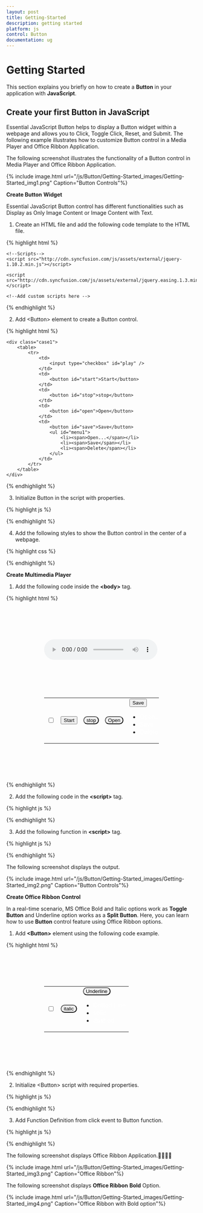 ```yaml
---
layout: post
title: Getting-Started
description: getting started
platform: js
control: Button
documentation: ug
---
```


# Getting Started

This section explains you briefly on how to create a **Button** in your application with **JavaScript**.

## Create your first Button in JavaScript

Essential JavaScript Button helps to display a Button widget within a webpage and allows you to Click, Toggle Click, Reset, and Submit. The following example illustrates how to customize Button control in a Media Player and Office Ribbon Application. 

The following screenshot illustrates the functionality of a Button control in Media Player and Office Ribbon Application.

{% include image.html url="/js/Button/Getting-Started_images/Getting-Started_img1.png" Caption="Button Controls"%}

**Create Button** **Widget**

Essential JavaScript Button control has different functionalities such as Display as Only Image Content or Image Content with Text.

1. Create an HTML file and add the following code template to the HTML file.

{% highlight html %}

<!DOCTYPE html>
<html>
<head>
<meta name="viewport" content="width=device-width, initial-scale=1.0" charset="utf-8"  />
    <!-- Style sheet for default theme (flat azure) -->

<link href="[http://cdn.syncfusion.com/13.1.0.21/js/web/gradient-saffron-dark/ej.web.all.min.css](http://cdn.syncfusion.com/13.1.0.21/js/web/gradient-saffron-dark/ej.web.all.min.css)"rel="stylesheet"/>

    <!--Scripts-->
    <script src="http://cdn.syncfusion.com/js/assets/external/jquery-1.10.2.min.js"></script>

    <script src="http://cdn.syncfusion.com/js/assets/external/jquery.easing.1.3.min.js"> </script>

<script src="[http://cdn.syncfusion.com/13.1.0.21/js/web/ej.web.all.min.js](http://cdn.syncfusion.com/13.1.0.21/js/web/ej.web.all.min.js)"></script>
    <!--Add custom scripts here -->
</head>
<body>
   <!--- Add button element Here  --->
</body>
</html>


{% endhighlight %}



2. Add &lt;Button&gt; element to create a Button control.

{% highlight html %}

    <div class="case1">
        <table>
            <tr>
                <td>
                    <input type="checkbox" id="play" />
                </td>
                <td>
                    <button id="start">Start</button>
                </td>
                <td>
                    <button id="stop">stop</button>
                </td>
                <td>
                    <button id="open">Open</button>
                </td>
                <td>
                    <button id="save">Save</button>
                    <ul id="menu1">
                        <li><span>Open...</span></li>
                        <li><span>Save</span></li>
                        <li><span>Delete</span></li>
                    </ul>
                </td>
            </tr>
        </table>
    </div>      


{% endhighlight %}



3. Initialize Button in the script with properties.

{% highlight js %}

  <script type="text/javascript">

        $(function () {

            $("#play").ejToggleButton({
                showRoundedCorner: true,
                defaultText: "Play",
                activeText: "Pause",
                size: "large",
                click: "playpause",
                contentType: "textandimage",
                defaultPrefixIcon: "e-mediaplay e-uiLight",
                activePrefixIcon: "e-mediapause e-uiLight",
            });


            $("#start").ejButton({
                size: "large",
                showRoundedCorner: true,
                click: "start",

            });

            $("#stop").ejButton({
                showRoundedCorner: true,
                size: "large",
                click: "stop",
            });

            $("#open").ejButton({
                showRoundedCorner: true,
                size: "large",

            });
            $("#save").ejSplitButton({
                size: "large",
                showRoundedCorner: true,
                targetID: "menu1",
                create: "spltbtnLoad",

            });
});
</script>


{% endhighlight %}



4. Add the following styles to show the Button control in the center of a webpage.

{% highlight css %}

<style>
        #play, #pause, #stop, #open, #bold, #italic, #underline {
            border-radius: 100px;   /* for rounded corners*/
        }

        ul li span {
            color: white;
        }

        .case1 {
            margin: 100px;
        }

        .officeribben {
            margin: 100px;
        }

        .sample {
            margin: 100px;
        }

        .audiodiv {
            margin: 100px;
        }
    </style>


{% endhighlight %}

**Create Multimedia Player**

1. Add the following code inside the **&lt;body&gt;** tag.

{% highlight html %}

<div class="audiodiv">
        <audio controls id="demo">
            <source src="song.ogg" type="audio/ogg">
            <source src="song.mp3" type="audio/mpeg">
        </audio>
    </div>
    
<div class="case1">
        <table>
            <tr>
                <td>
                    <input type="checkbox" id="play" />
                </td>
                <td>
                    <button id="start">Start</button>
                </td>
                <td>
                    <button id="stop">stop</button>
                </td>
                <td>
                    <button id="open">Open</button>
                </td>
                <td>
                    <button id="save">Save</button>
                    <ul id="menu1">
                        <li><span>Open...</span></li>
                        <li><span>Save</span></li>
                        <li><span>Delete</span></li>
                    </ul>
                </td>
            </tr>
        </table>
    </div>
</div>


{% endhighlight %}



2. Add the following code in the **&lt;script&gt;** tag.

{% highlight js %}

<script type="text/javascript">
        var v = document.getElementsByTagName("audio")[0];
        v.pause();
        $(function () {

            $("#play").ejToggleButton({
                showRoundedCorner: true,
                defaultText: "Play",
                activeText: "Pause",
                size: "large",
                click: "playpause",
                contentType: "textandimage",
                defaultPrefixIcon: "e-mediaplay e-uiLight",
                activePrefixIcon: "e-mediapause e-uiLight",
            });


            $("#start").ejButton({
                size: "large",
                showRoundedCorner: true,
                click: "start",

            });

            $("#stop").ejButton({
                showRoundedCorner: true,
                size: "large",
                click: "stop",
            });

            $("#open").ejButton({
                showRoundedCorner: true,
                size: "large",

            });
            $("#save").ejSplitButton({
                size: "large",
                showRoundedCorner: true,
                targetID: "menu1",
                create: "spltbtnLoad",

            });

});

</script>

{% endhighlight %}

3. Add the following function in **&lt;script&gt;** tag.

{% highlight js %}

<script>
function start(e)
{
    v.play();// play the current song
}
function stop(e)
{
    v.pause();// pause the current song
}
function playpause(e) {
    if (e.isChecked) {
       v.play();
    }
    else {
       v.pause();
    }
}
</script>

{% endhighlight %}


The following screenshot displays the output.

{% include image.html url="/js/Button/Getting-Started_images/Getting-Started_img2.png" Caption="Button Controls"%}

**Create Office Ribbon** **Control**

In a real-time scenario, MS Office Bold and Italic options work as **Toggle Button** and Underline option works as a **Split Button**. Here, you can learn how to use **Button** control feature using Office Ribbon options.

1. Add **&lt;Button&gt;** element using the following code example.

{% highlight html %}

<div class="case1">
            <table>
                <tr>
                    <td>
                        <input type="checkbox" id="bold" />
                    </td>
                    <td>
                        <button id="italic">italic</button>
                    </td>
                    <td>
                        <button id="Underline"> Underline</button>
                        <ul id="menu11">
                            <li><span>Dotted Line</span></li>
                            <li><span>solid</span></li>
                            <li><span>dashed</span></li>
                        </ul>
                    </td>
                </tr>
            </table>
        </div>


{% endhighlight %}



2. Initialize &lt;Button&gt; script with required properties.

{% highlight js %}


<script type="text/javascript">
    $(function () {
        $("#bold").ejToggleButton({
            defaultText: "Bold",
            activeText: "Bold",
            showRoundedCorner: true,
            size: "small",
            click: "boldsetunset",
        });

        $("#italic").ejButton({
            showRoundedCorner: true,
            size: "small",
            click: "italicsetunset",
        });

        $("#Underline").ejSplitButton({
            size: "small",
            showRoundedCorner: true,
            targetID: "menu11",
            create: "spltbtnLoad",
            click: "underlinesetunset",
        });

    });
  </script>


{% endhighlight %}



3. Add Function Definition from click event to Button function.

{% highlight js %}

<script type="text/javascript">
        function boldsetunset(e) {
            if (e.isChecked) {
                $(".sample span").wrap("<b></b>");// add the bold tag to span
            }
            else {
                $(".sample span").unwrap("<b></b>");// remove the bold tag to span
            }
          }
        function italicsetunset(e) {
            if ($(".sample span").parents().is("i")) {
                $(".sample span").unwrap("<i></i>");// remove the italic tag to span
            }
            else {
                $(".sample span").wrap("<i></i>");// remove the italic tag to span
            }
        }
        function underlinesetunset(e) {
            if ($(".sample span").parents().is("u")) {
                $(".sample span").unwrap("<u></u>");// remove the italic tag to span
            } else {
                $(".sample span").wrap("<u></u>");// remove the italic tag to span 
            }
        }
</script>

{% endhighlight %}



The following screenshot displays Office Ribbon Application.

{% include image.html url="/js/Button/Getting-Started_images/Getting-Started_img3.png" Caption="Office Ribbon"%}

The following screenshot displays **Office Ribbon** **Bold** Option.	

{% include image.html url="/js/Button/Getting-Started_images/Getting-Started_img4.png" Caption="Office Ribbon with Bold option"%}

